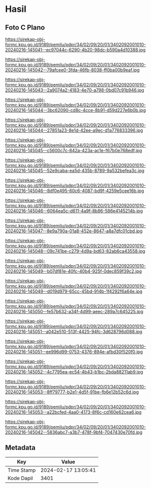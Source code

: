 # Hasil

## Foto C Plano

https://sirekap-obj-formc.kpu.go.id/9189/pemilu/pdpr/34/02/09/20/01/3402092001010-20240216-145041--ec97044c-6290-4b20-98dc-b590a4d10388.jpg

https://sirekap-obj-formc.kpu.go.id/9189/pemilu/pdpr/34/02/09/20/01/3402092001010-20240216-145042--79afcee0-3fda-46fb-8038-ff0ba00b9eaf.jpg

https://sirekap-obj-formc.kpu.go.id/9189/pemilu/pdpr/34/02/09/20/01/3402092001010-20240216-145043--2a9074a2-4183-4e70-a798-0bd07c91b946.jpg

https://sirekap-obj-formc.kpu.go.id/9189/pemilu/pdpr/34/02/09/20/01/3402092001010-20240216-145044--3bc62090-cd8c-4cce-8b91-d59d227e6b0b.jpg

https://sirekap-obj-formc.kpu.go.id/9189/pemilu/pdpr/34/02/09/20/01/3402092001010-20240216-145044--27851a23-8e1d-42ee-a9ec-d1a776833396.jpg

https://sirekap-obj-formc.kpu.go.id/9189/pemilu/pdpr/34/02/09/20/01/3402092001010-20240216-145045--c5600c7c-842a-423a-ac1e-f67b0e768edf.jpg

https://sirekap-obj-formc.kpu.go.id/9189/pemilu/pdpr/34/02/09/20/01/3402092001010-20240216-145045--52e9caba-ea5d-435b-8789-9a532befea3c.jpg

https://sirekap-obj-formc.kpu.go.id/9189/pemilu/pdpr/34/02/09/20/01/3402092001010-20240216-145046--8df0e495-60c6-4087-bd9f-4259e5cee16b.jpg

https://sirekap-obj-formc.kpu.go.id/9189/pemilu/pdpr/34/02/09/20/01/3402092001010-20240216-145046--6064ea5c-d611-4a9f-8b86-586e4145214b.jpg

https://sirekap-obj-formc.kpu.go.id/9189/pemilu/pdpr/34/02/09/20/01/3402092001010-20240216-145047--8e9a790a-01a8-452e-8647-a8a7dfc01cbd.jpg

https://sirekap-obj-formc.kpu.go.id/9189/pemilu/pdpr/34/02/09/20/01/3402092001010-20240216-145048--09c741be-c279-4d9a-bd63-82ab6ca43558.jpg

https://sirekap-obj-formc.kpu.go.id/9189/pemilu/pdpr/34/02/09/20/01/3402092001010-20240216-145049--b07df81e-40fc-40b4-925f-0dec859f39c2.jpg

https://sirekap-obj-formc.kpu.go.id/9189/pemilu/pdpr/34/02/09/20/01/3402092001010-20240216-145049--d019d979-65cc-45bd-914b-1f4292f6a64e.jpg

https://sirekap-obj-formc.kpu.go.id/9189/pemilu/pdpr/34/02/09/20/01/3402092001010-20240216-145050--fe57b632-a34f-4d99-aeec-289a7c645225.jpg

https://sirekap-obj-formc.kpu.go.id/9189/pemilu/pdpr/34/02/09/20/01/3402092001010-20240216-145051--a042e510-513f-4425-94fc-3d628796d088.jpg

https://sirekap-obj-formc.kpu.go.id/9189/pemilu/pdpr/34/02/09/20/01/3402092001010-20240216-145051--ee996d99-0753-4376-894e-afbd30f520f0.jpg

https://sirekap-obj-formc.kpu.go.id/9189/pemilu/pdpr/34/02/09/20/01/3402092001010-20240216-145052--4c7795ea-ec54-4b43-b1bc-2bda88211ab9.jpg

https://sirekap-obj-formc.kpu.go.id/9189/pemilu/pdpr/34/02/09/20/01/3402092001010-20240216-145053--8ff79777-b2e1-4d5f-91be-fb6e12b52c6d.jpg

https://sirekap-obj-formc.kpu.go.id/9189/pemilu/pdpr/34/02/09/20/01/3402092001010-20240216-145053--a22bcfed-4aa0-4173-8f6c-cd160e62cea6.jpg

https://sirekap-obj-formc.kpu.go.id/9189/pemilu/pdpr/34/02/09/20/01/3402092001010-20240216-145042--5836abc7-a3b7-478f-9bf4-7047430e70fd.jpg


## Metadata

| Key        | Value               |
| ---------- | ------------------- |
| Time Stamp | 2024-02-17 13:05:41 |
| Kode Dapil | 3401                |



